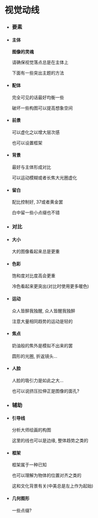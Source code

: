 # 视觉动线
- ### 要素
- #### 主体
  
  **图像的灵魂**
  
  请确保视觉落点总是在主体上
  
  下面有一些突出主题的方法
- #### 配体
  
  完全可见的话最好均衡一些
  
  破坏一些构图可以提高想象空间
- #### 前景
  
  可以虚化之以增大层次感
  
  也可以设置框架
- #### 背景
  
  最好与主体形成对比
  
  可以运动模糊或者长焦大光圈虚化
- #### 留白
  
  配比控制好, 37或者黄金罢
  
  白中留一些小点缀也不错
- ### 对比
- #### 大小
  
  大的图像看起来总是更重
- #### 色彩
  
  饱和度对比度高会更重
  
  冷色看起来更突出(对比时使用更多暖色)
- #### 运动
  
  众人皆醉我独醒, 众人皆醒我独醉
  
  注意大量相同趋势的运动是轻的
- #### 焦点
  
  奶油般的焦外是模拟不出来的罢
  
  圆形的光圈, 折返镜头…
- #### 人脸
  
  人脸的吸引力是如此之大…
  
  也可以说挤压拉伸正是图像的面孔?
- ### 辅助
- #### 引导线
  
  分析大师绘画的构图
  
  这里的线也可以是边缘, 整体趋势之类的
- #### 框架
  
  框架属于一种已知
  
  也可以理解为物体的位置对齐之类的
  
  这和文化背景有关(中美总是左上作为起始)
- #### 几何图形
  
  一些点缀?